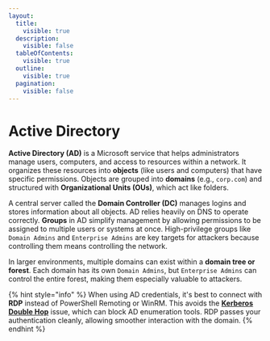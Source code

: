 ```yaml
---
layout:
  title:
    visible: true
  description:
    visible: false
  tableOfContents:
    visible: true
  outline:
    visible: true
  pagination:
    visible: false
---
```


# Active Directory

**Active Directory (AD)** is a Microsoft service that helps administrators manage users, computers, and access to resources within a network. It organizes these resources into **objects** (like users and computers) that have specific permissions. Objects are grouped into **domains** (e.g., `corp.com`) and structured with **Organizational Units (OUs)**, which act like folders.

A central server called the **Domain Controller (DC)** manages logins and stores information about all objects. AD relies heavily on DNS to operate correctly. **Groups** in AD simplify management by allowing permissions to be assigned to multiple users or systems at once. High-privilege groups like `Domain Admins` and `Enterprise Admins` are key targets for attackers because controlling them means controlling the network.

In larger environments, multiple domains can exist within a **domain tree or forest**. Each domain has its own `Domain Admins`, but `Enterprise Admins` can control the entire forest, making them especially valuable to attackers.

{% hint style="info" %}
When using AD credentials, it's best to connect with **RDP** instead of PowerShell Remoting or WinRM. This avoids the [**Kerberos Double Hop**](attacks/delegation/#tl-dr) issue, which can block AD enumeration tools. RDP passes your authentication cleanly, allowing smoother interaction with the domain.
{% endhint %}
